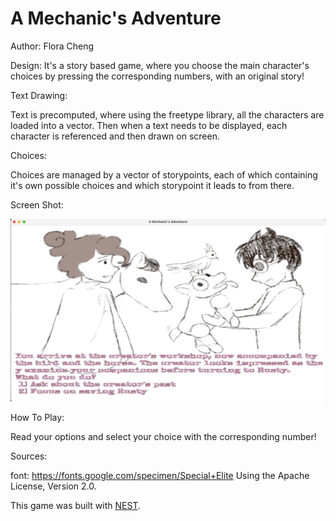 # A Mechanic's Adventure

Author: Flora Cheng

Design: It's a story based game, where you choose the main character's choices by pressing the corresponding numbers, with an original story!
<!-- (TODO: In two sentences or fewer, describe what is new and interesting about your game.) -->

Text Drawing: 
<!-- (TODO: how does the text drawing in this game work? Is text precomputed? Rendered at runtime? What files or utilities are involved?) -->
Text is precomputed, where using the freetype library, all the characters are loaded into a vector. Then when a text needs to be displayed, each character is referenced and then drawn on screen.

Choices: 
<!-- (TODO: how does the game store choices and narrative? How are they authored? Anything nifty you want to point out?) -->
Choices are managed by a vector of storypoints, each of which containing it's own possible choices and which storypoint it leads to from there.

Screen Shot:

![Screen Shot](screenshot.png)

How To Play:

<!-- (TODO: describe the controls and (if needed) goals/strategy.) -->
Read your options and select your choice with the corresponding number!

Sources: 
<!-- (TODO: list a source URL for any assets you did not create yourself. Make sure you have a license for the asset.) -->
font: https://fonts.google.com/specimen/Special+Elite   Using the Apache License, Version 2.0.

This game was built with [NEST](NEST.md).

